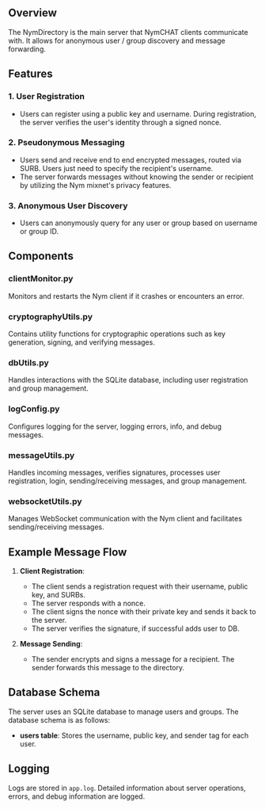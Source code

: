 
## Overview

The NymDirectory is the main server that NymCHAT clients communicate with. It allows for anonymous user / group discovery and message forwarding. 

## Features

### 1. User Registration
   - Users can register using a public key and username. During registration, the server verifies the user's identity through a signed nonce.
   
### 2. Pseudonymous Messaging
   - Users send and receive end to end encrypted messages, routed via SURB. Users just need to specify the recipient's username. 
   - The server forwards messages without knowing the sender or recipient by utilizing the Nym mixnet's privacy features.

### 3. Anonymous User Discovery
   - Users can anonymously query for any user or group based on username or group ID. 

## Components

### clientMonitor.py
Monitors and restarts the Nym client if it crashes or encounters an error.

### cryptographyUtils.py
Contains utility functions for cryptographic operations such as key generation, signing, and verifying messages.

### dbUtils.py
Handles interactions with the SQLite database, including user registration and group management.

### logConfig.py
Configures logging for the server, logging errors, info, and debug messages.

### messageUtils.py
Handles incoming messages, verifies signatures, processes user registration, login, sending/receiving messages, and group management.

### websocketUtils.py
Manages WebSocket communication with the Nym client and facilitates sending/receiving messages.

## Example Message Flow
1. **Client Registration**:
    - The client sends a registration request with their username, public key, and SURBs.
    - The server responds with a nonce.
    - The client signs the nonce with their private key and sends it back to the server.
    - The server verifies the signature, if successful adds user to DB. 

2. **Message Sending**:
    - The sender encrypts and signs a message for a recipient. The sender forwards this message to the directory. 

## Database Schema
The server uses an SQLite database to manage users and groups. The database schema is as follows:

- **users table**: Stores the username, public key, and sender tag for each user.
## Logging
Logs are stored in `app.log`. Detailed information about server operations, errors, and debug information are logged.


